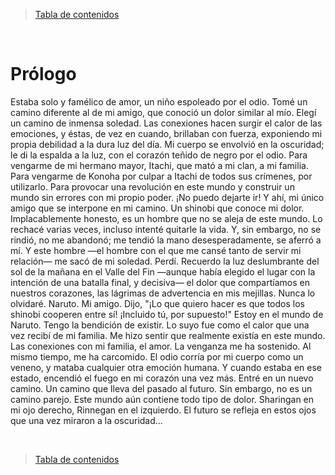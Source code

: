 > [Tabla de contenidos](./es.md#-tabla-de-contenidos)

<br>

# Prólogo

Estaba solo y famélico de amor, un niño espoleado por el odio.
Tomé un camino diferente al de mi amigo, que conoció un dolor similar al mío. Elegí un camino de inmensa soledad.
Las conexiones hacen surgir el calor de las emociones, y éstas, de vez en cuando, brillaban con fuerza, exponiendo mi propia debilidad a la dura luz del día. Mi cuerpo se envolvió en la oscuridad; le di la espalda a la luz, con el corazón teñido de negro por el odio.
Para vengarme de mi hermano mayor, Itachi, que mató a mi clan, a mi familia. Para vengarme de Konoha por culpar a Itachi de todos sus crímenes, por utilizarlo. Para provocar una revolución en este mundo y construir un mundo sin errores con mi propio poder.
¡No puedo dejarte ir!
Y ahí, mi único amigo que se interpone en mi camino. Un shinobi que conoce mi dolor. Implacablemente honesto, es un hombre que no se aleja de este mundo.
Lo rechacé varias veces, incluso intenté quitarle la vida. Y, sin embargo, no se rindió, no me abandonó; me tendió la mano desesperadamente, se aferró a mí. Y este hombre —el hombre con el que me cansé tanto de servir mi relación— me sacó de mi soledad.
Perdí.
Recuerdo la luz deslumbrante del sol de la mañana en el Valle del Fin —aunque había elegido el lugar con la intención de una batalla final, y decisiva— el dolor que compartíamos en nuestros corazones, las lágrimas de advertencia en mis mejillas. Nunca lo olvidaré.
Naruto. Mi amigo. Dijo, "¡Lo que quiero hacer es que todos los shinobi cooperen entre sí! ¡Incluido tú, por supuesto!"
Estoy en el mundo de Naruto. Tengo la bendición de existir.
Lo suyo fue como el calor que una vez recibí de mi familia. Me hizo sentir que realmente existía en este mundo. Las conexiones con mi familia, el amor.
La venganza me ha sostenido. Al mismo tiempo, me ha carcomido. El odio corría por mi cuerpo como un veneno, y mataba cualquier otra emoción humana. Y cuando estaba en ese estado, encendió el fuego en mi corazón una vez más.
Entré en un nuevo camino. Un camino que lleva del pasado al futuro. Sin embargo, no es un camino parejo. Este mundo aún contiene todo tipo de dolor.
Sharingan en mi ojo derecho, Rinnegan en el izquierdo.
El futuro se refleja en estos ojos que una vez miraron a la oscuridad...

<br>

> [Tabla de contenidos](./es.md#-tabla-de-contenidos)
